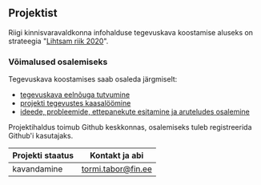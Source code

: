 ## Projektist

Riigi kinnisvaravaldkonna infohalduse tegevuskava koostamise aluseks on strateegia "[Lihtsam riik 2020](https://www.mkm.ee/sites/default/files/lihtsam_riik_2020.pdf)".

### Võimalused osalemiseks

Tegevuskava koostamises saab osaleda järgmiselt:
* [tegevuskava eelnõuga tutvumine](https://www.gitbook.com/book/kinnisvara/infohalduse-tegevuskava/details)
* [projekti tegevustes kaasalöömine](https://github.com/kinnisvara/infohalduse-tegevuskava/issues/3)
* [ideede, probleemide, ettepanekute esitamine ja aruteludes osalemine](https://github.com/kinnisvara/infohalduse-tegevuskava/issues)

Projektihaldus toimub Github keskkonnas, osalemiseks tuleb registreerida Github'i kasutajaks.

Projekti staatus | Kontakt ja abi
---------------- | -------------
kavandamine      | tormi.tabor@fin.ee
